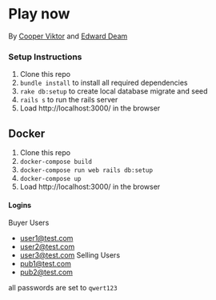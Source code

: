 # Play now
By [Cooper Viktor](https://github.com/CoopsCodes) and [Edward Deam](https://github.com/EdwardDeam)

### Setup Instructions
1. Clone this repo
2. `bundle install` to install all required dependencies
3. `rake db:setup` to create local database migrate and seed
4. `rails s` to run the rails server
5. Load http://localhost:3000/ in the browser
## Docker
1. Clone this repo
2. `docker-compose build`
3. `docker-compose run web rails db:setup`
4. `docker-compose up`
5. Load http://localhost:3000/ in the browser


#### Logins
Buyer Users
- user1@test.com
- user2@test.com
- user3@test.com
Selling Users
- pub1@test.com
- pub2@test.com

all passwords are set to `qwert123`
